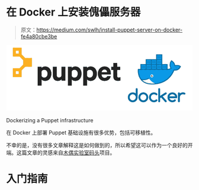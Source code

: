# 在 Docker 上安装傀儡服务器

> 原文：<https://medium.com/swlh/install-puppet-server-on-docker-fe4a80cbe3be>

![](img/2076ca61a26e5c74e2a34cf01a1d260c.png)

Dockerizing a Puppet infrastructure

在 Docker 上部署 Puppet 基础设施有很多优势，包括可移植性。

不幸的是，没有很多文章解释这是如何做到的，所以希望这可以作为一个良好的开端。这篇文章的灵感来自[木偶实验室码头](https://github.com/puppetlabs/pupperware)项目。

# 入门指南